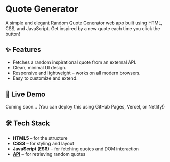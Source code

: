 # Quote Generator

A simple and elegant Random Quote Generator web app built using HTML, CSS, and JavaScript. Get inspired by a new quote each time you click the button!

## ✨ Features

- Fetches a random inspirational quote from an external API.
- Clean, minimal UI design.
- Responsive and lightweight – works on all modern browsers.
- Easy to customize and extend.

## 🚀 Live Demo

Coming soon... (You can deploy this using GitHub Pages, Vercel, or Netlify!)

## 🛠️ Tech Stack

- **HTML5** – for the structure
- **CSS3** – for styling and layout
- **JavaScript (ES6)** – for fetching quotes and DOM interaction
- **[API](https://api.quotable.io/)** – for retrieving random quotes

